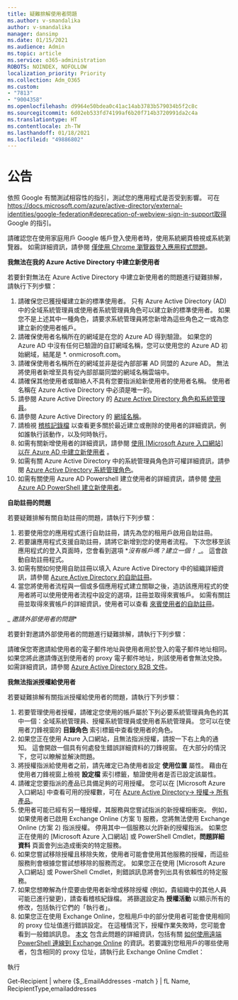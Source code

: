 ```yaml
---
title: 疑難排解使用者問題
ms.author: v-smandalika
author: v-smandalika
manager: dansimp
ms.date: 01/15/2021
ms.audience: Admin
ms.topic: article
ms.service: o365-administration
ROBOTS: NOINDEX, NOFOLLOW
localization_priority: Priority
ms.collection: Adm_O365
ms.custom:
- "7813"
- "9004358"
ms.openlocfilehash: d9964e50bdea0c41ac14ab3783b579034b5f2c8c
ms.sourcegitcommit: 6d02eb533fd74199af6b20f714b3720991da2c4a
ms.translationtype: HT
ms.contentlocale: zh-TW
ms.lasthandoff: 01/18/2021
ms.locfileid: "49886802"
---
```

# <a name="announcements"></a>公告

依照 Google 有關測試相容性的指引，測試您的應用程式是否受到影響。 可在 https://docs.microsoft.com/azure/active-directory/external-identities/google-federation#deprecation-of-webview-sign-in-support取得 Google 的指引。

請確認您在使用家庭用戶 Google 帳戶登入使用者時，使用系統網頁檢視或系統瀏覽器。 如需詳細資訊，請參閱 [僅使用 Chrome 瀏覽器登入應用程式問題](https://docs.microsoft.com/office365/troubleshoot/miscellaneous/chrome-behavior-affects-applications)。


**我無法在我的 Azure Active Directory 中建立新使用者**

若要針對無法在 Azure Active Directory 中建立新使用者的問題進行疑難排解，請執行下列步驟：

1. 請確保您已獲授權建立新的標準使用者。 只有 Azure Active Directory (AD) 中的全域系統管理員或使用者系統管理員角色可以建立新的標準使用者。 如果您不是上述其中一種角色，請要求系統管理員將您新增為這些角色之一或為您建立新的使用者帳戶。
2. 請確保使用者名稱所在的網域是在您的 Azure AD 得到驗證。 如果您的 Azure AD 中沒有任何已驗證的自訂網域名稱，您可以使用您的 Azure AD 初始網域，結尾是 *. onmicrosoft.com。
3. 請確保使用者名稱所在的網域並非是從內部部署 AD 同盟的 Azure AD。 無法將使用者新增至具有從內部部屬同盟的網域名稱雲端中。
4. 請確保其他使用者或聯絡人不具有您要指派給新使用者的使用者名稱。 使用者名稱在 Azure Active Directory 中必須是唯一的。
5. 請參閱 Azure Active Directory 的 [Azure Active Directory 角色和系統管理員](https://ms.portal.azure.com/#blade/Microsoft_AAD_IAM/ActiveDirectoryMenuBlade/RolesAndAdministrators)。
6. 請參閱 Azure Active Directory 的 [網域名稱](https://ms.portal.azure.com/#blade/Microsoft_AAD_IAM/ActiveDirectoryMenuBlade/Domains)。
7. 請檢視 [稽核記錄檔](https://ms.portal.azure.com/#blade/Microsoft_AAD_IAM/ActiveDirectoryMenuBlade/Audit) 以查看更多關於最近建立或刪除的使用者的詳細資訊，例如誰執行該動作，以及何時執行。
8. 如需有關新增使用者的詳細資訊，請參閱 [使用 [Microsoft Azure 入口網站] 以在 Azure AD 中建立新使用者](https://docs.microsoft.com/azure/active-directory/fundamentals/add-users-azure-active-directory) 。
9. 如需有關 Azure Active Directory 中的系統管理員角色許可權詳細資訊，請參閱 [Azure Active Directory 系統管理角色](https://docs.microsoft.com/azure/active-directory/roles/permissions-reference)。
10. 如需有關使用 Azure AD Powershell 建立使用者的詳細資訊，請參閱 [使用 Azure AD PowerShell 建立新使用者](https://docs.microsoft.com/powershell/module/azuread/new-azureaduser)。

**自助註冊的問題**

若要疑難排解有關自助註冊的問題，請執行下列步驟：

1. 若要使用您的應用程式進行自助註冊，請先為您的租用戶啟用自助註冊。 
2. 若要讓應用程式支援自助註冊，請將它新增到您的使用者流程。 下次您移至該應用程式的登入頁面時，您會看到選項 **_沒有帳戶嗎？建立一個！_* _。 這會啟動自助註冊程式。
3. 如需有關如何使用自助註冊以填入 Azure Active Directory 中的組織詳細資訊，請參閱 [Azure Active Directory 的自助註冊](https://docs.microsoft.com/azure/active-directory/enterprise-users/directory-self-service-signup)。
4. 當您將使用者流程與一個或多個應用程式建立關聯之後，造訪該應用程式的使用者將可以使用使用者流程中設定的選項，註冊並取得來賓帳戶。 如需有關註冊並取得來賓帳戶的詳細資訊，使用者可以查看 [來賓使用者的自助註冊](https://docs.microsoft.com/azure/active-directory/external-identities/self-service-sign-up-user-flow)。

_ *邀請外部使用者的問題**

若要針對邀請外部使用者的問題進行疑難排解，請執行下列步驟：

請確保您寄邀請給使用者的電子郵件地址與使用者用於登入的電子郵件地址相同。 如果您將此邀請傳送到使用者的 proxy 電子郵件地址，則該使用者會無法兌換。 如需詳細資訊，請參閱 [Azure Active Directory B2B 文件](https://docs.microsoft.com/azure/active-directory/external-identities/)。

**我無法指派授權給使用者**

若要疑難排解有關指派授權給使用者的問題，請執行下列步驟：

1. 若要管理使用者授權，請確定您使用的帳戶屬於下列必要系統管理員角色的其中一個：全域系統管理員、授權系統管理員或使用者系統管理員。 您可以在使用者刀鋒視窗的 **目錄角色** 索引標籤中查看使用者的角色。
2. 如果您正在使用 Azure 入口網站，且無法指派授權，請按一下右上角的通知。 這會開啟一個具有何處發生錯誤詳細資料的刀鋒視窗。 在大部分的情況下，您可以瞭解並解決問題。
3. 將授權指派給使用者之前，請先確定已為使用者設定 **使用位置** 屬性。 藉由在使用者刀鋒視窗上檢視 **設定檔** 索引標籤，驗證使用者是否已設定該屬性。
4. 請確定您要指派的產品已具備足夠的可用授權。 您可以在 [Microsoft Azure 入口網站] 中查看可用的授權數，可在 [Azure Active Directory-> 授權-> 所有產品](https://ms.portal.azure.com/#blade/Microsoft_AAD_IAM/LicensesMenuBlade/Products)。
5. 使用者可能已經有另一種授權，其服務與您嘗試指派的新授權相衝突。 例如，如果使用者已啟用 Exchange Online (方案 1) 服務，您將無法使用 Exchange Online (方案 2) 指派授權。 停用其中一個服務以允許新的授權指派。 如果您正在使用的 [Microsoft Azure 入口網站] 或 PowerShell Cmdlet，**問題詳細資料** 頁面會列出造成衝突的特定服務。
6. 如果您嘗試移除授權且移除失敗，使用者可能會使用其他服務的授權，而這些服務則會根據您嘗試想移除的服務而定。 如果您正在使用 [Microsoft Azure 入口網站] 或 PowerShell Cmdlet，則錯誤訊息將會列出具有依賴性的特定服務。
7. 如果您想瞭解為什麼要由使用者新增或移除授權 (例如，貴組織中的其他人員可能已進行變更)，請查看稽核紀錄檔。 將篩選設定為 **授權活動** 以顯示所有的修改，包括執行它們的「執行者」。
8. 如果您正在使用 Exchange Online，您租用戶中的部分使用者可能會使用相同的 proxy 位址值進行錯誤設定。 在這種情況下，授權作業失敗時，您可能會看到一般錯誤訊息。 [本文](https://docs.microsoft.com/exchange/troubleshoot/administration/proxy-address-being-used) 包含此問題的詳細資訊，包括有關 [如何使用遠端 PowerShell 連線到 Exchange Online](https://docs.microsoft.com/powershell/exchange/connect-to-exchange-online-powershell) 的資訊。若要識別您租用戶的哪些使用者，包含相同的 proxy 位址，請執行此 Exchange Online Cmdlet：

執行

Get-Recipient | where {$_.EmailAddresses -match <user principal name>} | fL Name, RecipientType,emailaddresses





